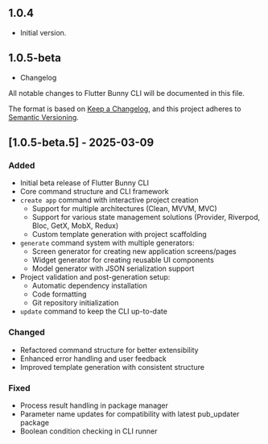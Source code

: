 ## 1.0.4

- Initial version.

## 1.0.5-beta

- Changelog

All notable changes to Flutter Bunny CLI will be documented in this file.

The format is based on [Keep a Changelog](https://keepachangelog.com/en/1.0.0/),
and this project adheres to [Semantic Versioning](https://semver.org/spec/v2.0.0.html).

## [1.0.5-beta.5] - 2025-03-09

### Added

- Initial beta release of Flutter Bunny CLI
- Core command structure and CLI framework
- `create app` command with interactive project creation
  - Support for multiple architectures (Clean, MVVM, MVC)
  - Support for various state management solutions (Provider, Riverpod, Bloc, GetX, MobX, Redux)
  - Custom template generation with project scaffolding
- `generate` command system with multiple generators:
  - Screen generator for creating new application screens/pages
  - Widget generator for creating reusable UI components
  - Model generator with JSON serialization support
- Project validation and post-generation setup:
  - Automatic dependency installation
  - Code formatting
  - Git repository initialization
- `update` command to keep the CLI up-to-date

### Changed

- Refactored command structure for better extensibility
- Enhanced error handling and user feedback
- Improved template generation with consistent structure

### Fixed

- Process result handling in package manager
- Parameter name updates for compatibility with latest pub_updater package
- Boolean condition checking in CLI runner

